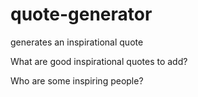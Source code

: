 # quote-generator

generates an inspirational quote

What are good inspirational quotes to add?

Who are some inspiring people?
